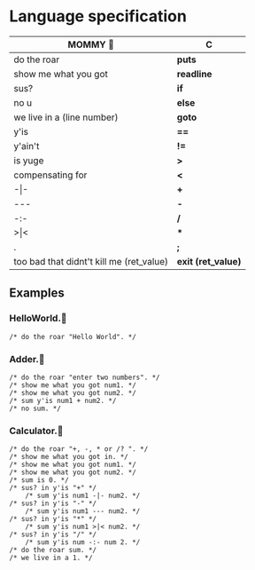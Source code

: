 # Language specification

|                 MOMMY 🤱                |            C            |
|------------------------------------------|-------------------------|
| do the roar                              |  **puts**               |
| show me what you got                     |  **readline**           |
| sus?                                     |  **if**                 |
| no u                                     |  **else**               |
| we live in a (line number)               |  **goto**               |
| y'is                                     |  **==**                 |
| y'ain't                                  |  **!=**                 |
| is yuge                                  |  **>**                  |
| compensating for                         |  **<**                  |
| -\|-                                      |  **+**                  |
| ---                                      |  **-**                  |
| -:-                                      |  **/**                  |
| >\|<                                      |  __*__                  |
| .                                        |  **;**                  |
| too bad that didnt't kill me (ret_value) |  **exit (ret_value)**   |

## Examples

### HelloWorld.🤱
```
/* do the roar "Hello World". */
```

### Adder.🤱
```
/* do the roar "enter two numbers". */
/* show me what you got num1. */
/* show me what you got num2. */
/* sum y'is num1 + num2. */
/* no sum. */
```

### Calculator.🤱

```
/* do the roar "+, -, * or /? ". */
/* show me what you got in. */
/* show me what you got num1. */
/* show me what you got num2. */
/* sum is 0. */
/* sus? in y'is "+" */
    /* sum y'is num1 -|- num2. */
/* sus? in y'is "-" */
    /* sum y'is num1 --- num2. */
/* sus? in y'is "*" */
    /* sum y'is num1 >|< num2. */
/* sus? in y'is "/" */
    /* sum y'is num -:- num 2. */
/* do the roar sum. */
/* we live in a 1. */
```
